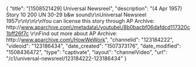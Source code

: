 {
    "title": "[1508521429] Universal Newsreel",
    "description": "(4 Apr 1957) Story 10 200 UN 30-29 b&w sound\r\nUniversal Newsreel 1957\r\n\r\n\r\nYou can license this story through AP Archive: http:\/\/www.aparchive.com\/metadata\/youtube\/8b0bacbf06dafdcd117320c1bff26f7c \r\nFind out more about AP Archive: http:\/\/www.aparchive.com\/HowWeWork",
    "channelid": "123184222",
    "videoid": "123186434",
    "date_created": "1507373176",
    "date_modified": "1508436472",
    "type": "captivate",
    "layout": "channelVideo",
    "url": "\/c1\/universal-newsreel\/123184222-123186434"
}